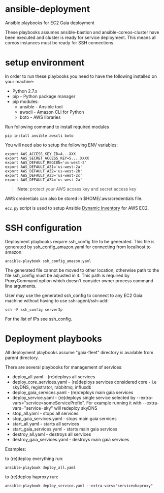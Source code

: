 # ansible-deployment
Ansible playbooks for EC2 Gaia deployment

These playbooks assumes ansible-bastion and ansible-coreos-cluster have been executed and cluster is ready for service deployment. This means all coreos instances must be ready for SSH connections.

# setup environment

In order to run these playbooks you need to have the following installed on your machine:
- Python 2.7.x
- pip - Python package manager
- pip modules:
  - ansible - Ansible tool
  - awscli - Amazon CLI for Python
  - boto - AWS libraries

Run following command to install required modules
```
pip install ansible awscli boto
```

You will need also to setup the following ENV variables:
```
export AWS_ACCESS_KEY_ID=A...XXX
export AWS_SECRET_ACCESS_KEY=5....XXXX
export AWS_DEFAULT_REGION='us-west-2'
export AWS_DEFAULT_AZ1='us-west-2a'
export AWS_DEFAULT_AZ2='us-west-2b'
export AWS_DEFAULT_AZ3='us-west-2c'
export AWS_DEFAULT_AZ4='us-west-2a'

```
> **Note**: protect your AWS access key and secret access key

AWS credentials can also be stored in $HOME/.aws/credentials file.

`ec2.py` script is used to setup Ansible [Dynamic Inventory](http://docs.ansible.com/ansible/intro_dynamic_inventory.html) for AWS EC2.

# SSH configuration

Deployment playbooks require ssh_config file to be generated. This file is generated by ssh_config_amazon.yaml for connecting from localhost to amazon.

```
ansible-playbook ssh_config_amazon.yaml
```

The generated file cannot be moved to other location, otherwise path to the file ssh_config must be adjusted in it. This path is required by ProxyCommand option which doesn't consider owner process command line arguments.

User may use the generated ssh_config to connect to any EC2 Gaia machine without having to use ssh-agent/ssh-add:
```
ssh -F ssh_config serverIp
```

For the list of IPs see ssh_config.

# Deployment playbooks

All deployment playbooks assume "gaia-fleet" directory is available from parent directory.

There are several playbooks for management of services:
- deploy_all.yaml - (re)deploys all services
- deploy_core_services.yaml - (re)deploys services considered core - i.e skyDNS, registrator, rabbitmq, influxdb
- deploy_gaia_services.yaml - (re)deploys main gaia services
- deploy_service.yaml - (re)deploys single service selected by --extra-vars="service=someServicePrefix". For example running it with --extra-vars="service=sky" will redeploy skyDNS
- stop_all.yaml - stops all services
- stop_gaia_services.yaml - stops main gaia services
- start_all.yaml - starts all services
- start_gaia_services.yaml - starts main gaia services
- destroy_all.yaml - destroys all services
- destroy_gaia_services.yaml - destroys main gaia services

Examples:

to (re)deploy everything run:
```
ansible-playbook deploy_all.yaml
```

to (re)deploy haproxy run:
```
ansible-playbook deploy_service.yaml --extra-vars="service=haproxy"
```
